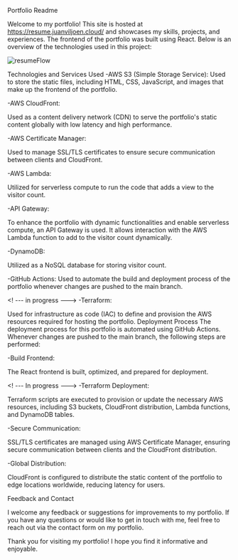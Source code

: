 Portfolio Readme

Welcome to my portfolio! This site is hosted at https://resume.juanviljoen.cloud/ and showcases my skills, projects, and experiences. The frontend of the portfolio was built using React. Below is an overview of the technologies used in this project:

![resumeFlow](https://github.com/JuanBiljoen/cloud-resume/assets/111522309/8dbb948f-9797-438a-aaa9-e498057f8db1)

Technologies and Services Used
-AWS S3 (Simple Storage Service):
Used to store the static files, including HTML, CSS, JavaScript, and images that make up the frontend of the portfolio.

-AWS CloudFront:

Used as a content delivery network (CDN) to serve the portfolio's static content globally with low latency and high performance.

-AWS Certificate Manager:

Used to manage SSL/TLS certificates to ensure secure communication between clients and CloudFront.

-AWS Lambda:

Utilized for serverless compute to run the code that adds a view to the visitor count.

-API Gateway: 

To enhance the portfolio with dynamic functionalities and enable serverless compute, an API Gateway is used. It allows interaction with the AWS Lambda function to add to the visitor count dynamically.

-DynamoDB:

Utilized as a NoSQL database for storing visitor count.

-GitHub Actions:
Used to automate the build and deployment process of the portfolio whenever changes are pushed to the main branch.

 <! --- in progress ---> -Terraform:
 
Used for infrastructure as code (IAC) to define and provision the AWS resources required for hosting the portfolio.
Deployment Process
The deployment process for this portfolio is automated using GitHub Actions. Whenever changes are pushed to the main branch, the following steps are performed:

-Build Frontend:

The React frontend is built, optimized, and prepared for deployment.

 <! --- In progress ---> 
-Terraform Deployment:

Terraform scripts are executed to provision or update the necessary AWS resources, including S3 buckets, CloudFront distribution, Lambda functions, and DynamoDB tables.

-Secure Communication:

SSL/TLS certificates are managed using AWS Certificate Manager, ensuring secure communication between clients and the CloudFront distribution.

-Global Distribution:

CloudFront is configured to distribute the static content of the portfolio to edge locations worldwide, reducing latency for users.

Feedback and Contact

I welcome any feedback or suggestions for improvements to my portfolio. If you have any questions or would like to get in touch with me, feel free to reach out via the contact form on my portfolio.

Thank you for visiting my portfolio! I hope you find it informative and enjoyable.
